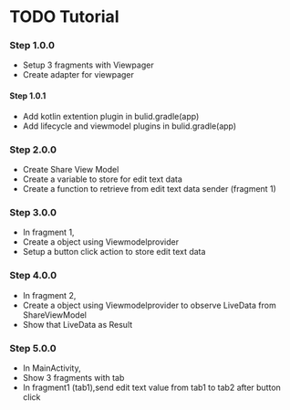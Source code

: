 # TODO Tutorial


### Step 1.0.0
- Setup 3 fragments with Viewpager
- Create adapter for viewpager

#### Step 1.0.1
- Add kotlin extention plugin in bulid.gradle(app)
- Add lifecycle and viewmodel plugins in bulid.gradle(app) 

### Step 2.0.0
- Create Share View Model
- Create a variable to store for edit text data
- Create a function to retrieve from edit text data sender (fragment 1)

### Step 3.0.0
- In fragment 1,
- Create a object using Viewmodelprovider
- Setup a button click action to store edit text data

### Step 4.0.0
- In fragment 2,
- Create a object using Viewmodelprovider to observe LiveData from ShareViewModel
- Show that LiveData as Result

### Step 5.0.0
- In MainActivity,
- Show 3 fragments with tab
- In fragment1 (tab1),send edit text value from tab1 to tab2 after button click
